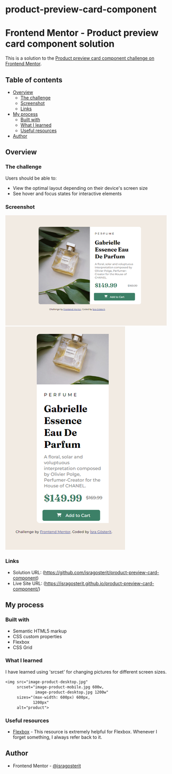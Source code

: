 # product-preview-card-component
# Frontend Mentor - Product preview card component solution

This is a solution to the [Product preview card component challenge on Frontend Mentor](https://www.frontendmentor.io/challenges/product-preview-card-component-GO7UmttRfa).

## Table of contents

- [Overview](#overview)
  - [The challenge](#the-challenge)
  - [Screenshot](#screenshot)
  - [Links](#links)
- [My process](#my-process)
  - [Built with](#built-with)
  - [What I learned](#what-i-learned)
  - [Useful resources](#useful-resources)
- [Author](#author)

## Overview

### The challenge

Users should be able to:

- View the optimal layout depending on their device's screen size
- See hover and focus states for interactive elements

### Screenshot

![](screenshots/desktop-size.PNG)
![](screenshots/mobile-size.PNG)

### Links

- Solution URL: (https://github.com/isragosterit/product-preview-card-component)
- Live Site URL: (https://isragosterit.github.io/product-preview-card-component/)

## My process

### Built with

- Semantic HTML5 markup
- CSS custom properties
- Flexbox
- CSS Grid

### What I learned

I have learned using 'srcset' for changing pictures for different screen sizes.
``` 
<img src="image-product-desktop.jpg"
     srcset="image-product-mobile.jpg 600w,
             image-product-desktop.jpg 1200w"
     sizes="(max-width: 600px) 600px,
            1200px"
     alt="product">
``` 
### Useful resources

- [Flexbox](https://css-tricks.com/snippets/css/a-guide-to-flexbox/) - This resource is extremely helpful for Flexbox. Whenever I forget something, I always refer back to it.

## Author

- Frontend Mentor - [@isragosterit](https://www.frontendmentor.io/profile/isragosterit)
